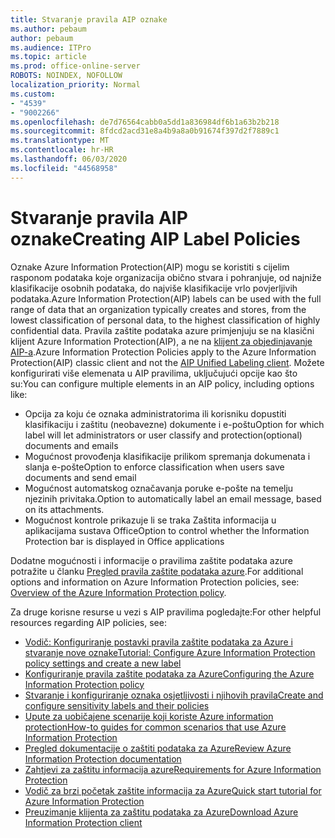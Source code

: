```yaml
---
title: Stvaranje pravila AIP oznake
ms.author: pebaum
author: pebaum
ms.audience: ITPro
ms.topic: article
ms.prod: office-online-server
ROBOTS: NOINDEX, NOFOLLOW
localization_priority: Normal
ms.custom:
- "4539"
- "9002266"
ms.openlocfilehash: de7d76564cabb0a5dd1a836984df6b1a63b2b218
ms.sourcegitcommit: 8fdcd2acd31e8a4b9a8a0b91674f397d2f7889c1
ms.translationtype: MT
ms.contentlocale: hr-HR
ms.lasthandoff: 06/03/2020
ms.locfileid: "44568958"
---
```

# <a name="creating-aip-label-policies"></a><span data-ttu-id="110f5-102">Stvaranje pravila AIP oznake</span><span class="sxs-lookup"><span data-stu-id="110f5-102">Creating AIP Label Policies</span></span>

<span data-ttu-id="110f5-103">Oznake Azure Information Protection(AIP) mogu se koristiti s cijelim rasponom podataka koje organizacija obično stvara i pohranjuje, od najniže klasifikacije osobnih podataka, do najviše klasifikacije vrlo povjerljivih podataka.</span><span class="sxs-lookup"><span data-stu-id="110f5-103">Azure Information Protection(AIP) labels can be used with the full range of data that an organization typically creates and stores, from the lowest classification of personal data, to the highest classification of highly confidential data.</span></span> <span data-ttu-id="110f5-104">Pravila zaštite podataka azure primjenjuju se na klasični klijent Azure Information Protection(AIP), a ne na [klijent za objedinjavanje AIP-a](https://docs.microsoft.com/azure/information-protection/rms-client/unifiedlabelingclient-version-release-history).</span><span class="sxs-lookup"><span data-stu-id="110f5-104">Azure Information Protection Policies apply to the Azure Information Protection(AIP) classic client and not the  [AIP Unified Labeling client](https://docs.microsoft.com/azure/information-protection/rms-client/unifiedlabelingclient-version-release-history).</span></span> <span data-ttu-id="110f5-105">Možete konfigurirati više elemenata u AIP pravilima, uključujući opcije kao što su:</span><span class="sxs-lookup"><span data-stu-id="110f5-105">You can configure multiple elements in an AIP policy, including options like:</span></span>

- <span data-ttu-id="110f5-106">Opcija za koju će oznaka administratorima ili korisniku dopustiti klasifikaciju i zaštitu (neobavezne) dokumente i e-poštu</span><span class="sxs-lookup"><span data-stu-id="110f5-106">Option for which label will let administrators or user classify and protection(optional) documents and emails</span></span>
- <span data-ttu-id="110f5-107">Mogućnost provođenja klasifikacije prilikom spremanja dokumenata i slanja e-pošte</span><span class="sxs-lookup"><span data-stu-id="110f5-107">Option to enforce classification when users save documents and send email</span></span>
- <span data-ttu-id="110f5-108">Mogućnost automatskog označavanja poruke e-pošte na temelju njezinih privitaka.</span><span class="sxs-lookup"><span data-stu-id="110f5-108">Option to automatically label an email message, based on its attachments.</span></span>
- <span data-ttu-id="110f5-109">Mogućnost kontrole prikazuje li se traka Zaštita informacija u aplikacijama sustava Office</span><span class="sxs-lookup"><span data-stu-id="110f5-109">Option to control whether the Information Protection bar is displayed in Office applications</span></span>

<span data-ttu-id="110f5-110">Dodatne mogućnosti i informacije o pravilima zaštite podataka azure potražite u članku [Pregled pravila zaštite podataka azure](https://docs.microsoft.com/azure/information-protection/overview-policy).</span><span class="sxs-lookup"><span data-stu-id="110f5-110">For additional options and information on Azure Information Protection policies, see: [Overview of the Azure Information Protection policy](https://docs.microsoft.com/azure/information-protection/overview-policy).</span></span>  

<span data-ttu-id="110f5-111">Za druge korisne resurse u vezi s AIP pravilima pogledajte:</span><span class="sxs-lookup"><span data-stu-id="110f5-111">For other helpful resources regarding AIP policies, see:</span></span>

- [<span data-ttu-id="110f5-112">Vodič: Konfiguriranje postavki pravila zaštite podataka za Azure i stvaranje nove oznake</span><span class="sxs-lookup"><span data-stu-id="110f5-112">Tutorial: Configure Azure Information Protection policy settings and create a new label</span></span>](https://docs.microsoft.com/azure/information-protection/infoprotect-quick-start-tutorial)  
- [<span data-ttu-id="110f5-113">Konfiguriranje pravila zaštite podataka za Azure</span><span class="sxs-lookup"><span data-stu-id="110f5-113">Configuring the Azure Information Protection policy</span></span>](https://docs.microsoft.com/azure/information-protection/configure-policy)  
- [<span data-ttu-id="110f5-114">Stvaranje i konfiguriranje oznaka osjetljivosti i njihovih pravila</span><span class="sxs-lookup"><span data-stu-id="110f5-114">Create and configure sensitivity labels and their policies</span></span>](https://docs.microsoft.com/microsoft-365/compliance/create-sensitivity-labels)  
- [<span data-ttu-id="110f5-115">Upute za uobičajene scenarije koji koriste Azure information protection</span><span class="sxs-lookup"><span data-stu-id="110f5-115">How-to guides for common scenarios that use Azure Information Protection</span></span>](https://docs.microsoft.com/azure/information-protection/how-to-guides)  
- [<span data-ttu-id="110f5-116">Pregled dokumentacije o zaštiti podataka za Azure</span><span class="sxs-lookup"><span data-stu-id="110f5-116">Review Azure Information Protection documentation</span></span>](https://docs.microsoft.com/azure/information-protection/what-is-information-protection)  
- [<span data-ttu-id="110f5-117">Zahtjevi za zaštitu informacija azure</span><span class="sxs-lookup"><span data-stu-id="110f5-117">Requirements for Azure Information Protection</span></span>](https://docs.microsoft.com/azure/information-protection/get-started/requirements)  
- [<span data-ttu-id="110f5-118">Vodič za brzi početak zaštite informacija za Azure</span><span class="sxs-lookup"><span data-stu-id="110f5-118">Quick start tutorial for Azure Information Protection</span></span>](https://docs.microsoft.com/azure/information-protection/get-started/infoprotect-quick-start-tutorial)  
- [<span data-ttu-id="110f5-119">Preuzimanje klijenta za zaštitu podataka za Azure</span><span class="sxs-lookup"><span data-stu-id="110f5-119">Download Azure Information Protection client</span></span>](https://www.microsoft.com/download/details.aspx?id=53018)